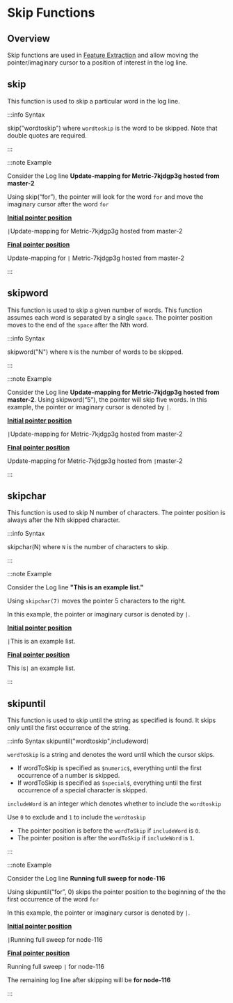 # Skip Functions

## Overview

Skip functions are used in [Feature Extraction](/docs/Log_management/feature_extraction) and allow moving the pointer/imaginary cursor to a position of interest in the log line.

## skip

This function is used to skip a particular word in the log line. 

:::info Syntax

skip("wordtoskip") where `wordtoskip` is the word to be skipped. Note that double quotes are required.

:::

:::note Example

Consider the Log line **Update-mapping for Metric-7kjdgp3g hosted from master-2**

Using skip(“for”), the pointer will look for the word `for` and move the imaginary cursor after the word `for`

**<u>Initial pointer position</u>**

`|`Update-mapping for Metric-7kjdgp3g hosted from master-2

**<u>Final pointer position</u>**

Update-mapping for `|` Metric-7kjdgp3g hosted from master-2

:::



## skipword ##

This function is used to skip a given number of words. This function assumes each word is separated by a single `space`. The pointer position moves to the end of the `space` after the Nth word.

:::info Syntax

skipword("N") where `N` is the number of words to be skipped.

::: 

:::note  Example

Consider the Log line **Update-mapping for Metric-7kjdgp3g hosted from master-2**. Using skipword(“5”), the pointer will skip five words. In this example, the pointer or imaginary cursor is denoted by `|`.

**<u>Initial pointer position</u>**

`|`Update-mapping for Metric-7kjdgp3g hosted from master-2

**<u>Final pointer position</u>**

Update-mapping for Metric-7kjdgp3g hosted from `|`master-2



:::



## skipchar ##

This function is used to skip N number of characters. The pointer position is always after the Nth skipped character.

:::info Syntax


skipchar(N) where `N` is the number of characters to skip.

:::

:::note Example

Consider the Log line <b>"This is an example list." </b>

Using `skipchar(7)` moves the pointer 5 characters to the right. 

In this example, the pointer or imaginary cursor is denoted by `|`.

**<u>Initial pointer position</u>**

`|`This is an example list.

**<u>Final pointer position</u>**

This is`|` an example list.

:::






## skipuntil ##



This function is used to skip until the string as specified is found. It skips only until the first occurrence of the string.

:::info Syntax
 skipuntil("wordtoskip",includeword)

`wordToSkip` is a string and denotes the word until which the cursor skips.

- If wordToSkip is specified as `$numeric$`, everything until the first occurrence of a number is skipped.
- If wordToSkip is specified as `$special$`, everything until the first occurrence of a special character is skipped.

`includeWord`  is an integer which denotes whether to include the `wordtoskip`

Use `0` to exclude and `1` to include the `wordtoskip`

- The pointer position is before the `wordToSkip` if `includeWord` is `0`.
- The pointer position is after the `wordToSkip` if `includeWord` is `1`.

:::

:::note Example

Consider the Log line **Running full sweep for node-116**

Using skipuntil(“for”, 0) skips the pointer position to the beginning of the the first occurrence of the word `for`

In this example, the pointer or imaginary cursor is denoted by `|`.

**<u>Initial pointer position</u>**

`|`Running full sweep for node-116

**<u>Final pointer position</u>**

Running full sweep `|` for node-116

The remaining log line after skipping will be **for node-116**

:::
